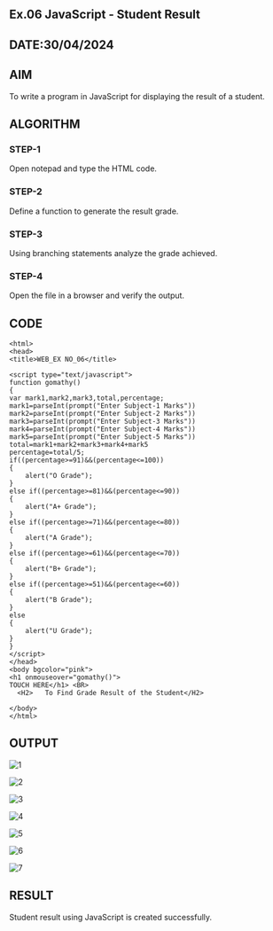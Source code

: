 ## Ex.06 JavaScript - Student Result
## DATE:30/04/2024
## AIM
  To write a program in JavaScript for displaying the result of a student.

## ALGORITHM
### STEP-1
  Open notepad and type the HTML code.

### STEP-2
  Define a function to generate the result grade.

### STEP-3
  Using branching statements analyze the grade achieved.

### STEP-4
  Open the file in a browser and verify the output.
  
## CODE
```
<html>
<head>
<title>WEB_EX NO_06</title>

<script type="text/javascript">
function gomathy()
{
var mark1,mark2,mark3,total,percentage;
mark1=parseInt(prompt("Enter Subject-1 Marks"))
mark2=parseInt(prompt("Enter Subject-2 Marks"))
mark3=parseInt(prompt("Enter Subject-3 Marks"))
mark4=parseInt(prompt("Enter Subject-4 Marks"))
mark5=parseInt(prompt("Enter Subject-5 Marks"))
total=mark1+mark2+mark3+mark4+mark5
percentage=total/5;
if((percentage>=91)&&(percentage<=100))
{
    alert("O Grade");
}
else if((percentage>=81)&&(percentage<=90))
{
    alert("A+ Grade");
}
else if((percentage>=71)&&(percentage<=80))
{
    alert("A Grade");
}
else if((percentage>=61)&&(percentage<=70))
{
    alert("B+ Grade");
}
else if((percentage>=51)&&(percentage<=60))
{
    alert("B Grade");
}
else
{
    alert("U Grade");
}
}
</script>
</head>
<body bgcolor="pink">
<h1 onmouseover="gomathy()">
TOUCH HERE</h1> <BR>
  <H2>   To Find Grade Result of the Student</H2>

</body>
</html>
```

## OUTPUT

![1](https://github.com/GOMATHY1719/Ex06/assets/165985023/7f77e733-141d-4310-885c-0b8fe8dddcbd)

![2](https://github.com/GOMATHY1719/Ex06/assets/165985023/b1b6f73f-2555-4086-9c0d-5763dcfa6eed)

![3](https://github.com/GOMATHY1719/Ex06/assets/165985023/29ef141a-37fc-49d6-af9d-6e6608ceed7a)

![4](https://github.com/GOMATHY1719/Ex06/assets/165985023/f717b177-2171-4059-9cfa-a35384a81cdd)

![5](https://github.com/GOMATHY1719/Ex06/assets/165985023/b8349510-3a43-4264-9a3b-dfee682618c7)

![6](https://github.com/GOMATHY1719/Ex06/assets/165985023/ecbd0e43-f489-44a2-94e3-743efe60cab3)

![7](https://github.com/GOMATHY1719/Ex06/assets/165985023/e4204ae6-9607-4d26-af98-3aad7d739e38)


## RESULT
  Student result using JavaScript is created successfully.
